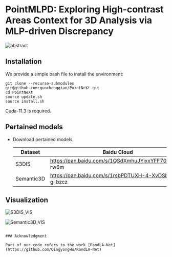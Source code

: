 # PointMLPD: Exploring High-contrast Areas Context for 3D Analysis via MLP-driven Discrepancy


![abstract](./img/abstract.png)

## Installation
We provide a simple bash file to install the environment:

```
git clone --recurse-submodules git@github.com:guochengqian/PointNeXt.git
cd PointNeXt
source update.sh
source install.sh
```
Cuda-11.3 is required.

## Pertained models
* Download pertained models

  | Dataset                  |                                 Baidu Cloud           | 
  |--------------------------|-------------------------------------------------------|
  | S3DIS                    | https://pan.baidu.com/s/1QSdXmhuJYixxYFF70No4XQ: rw6m | 
  | Semantic3D               | https://pan.baidu.com/s/1rsbPDTUXH-4-XvDSb0K2-g: bzcz |


## Visualization

![S3DIS_VIS](./img/s3dis_vis.png)

![Semantic3D_VIS](./img/semantic3d_vis.png)

```

### Acknowledgment

Part of our code refers to the work [RandLA-Net](https://github.com/QingyongHu/RandLA-Net)


